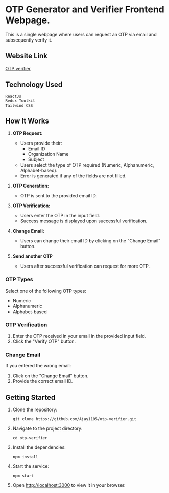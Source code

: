 # OTP Generator and Verifier Frontend Webpage.

This is a single webpage where users can request an OTP via email and subsequently verify it.

## Website Link

[OTP verifier](https://otp-verifier.vercel.app/)

## Technology Used

    ReactJs
    Redux Toolkit
    Tailwind CSS

## How It Works

1. **OTP Request:**

   - Users provide their:
     - Email ID
     - Organization Name
     - Subject
   - Users select the type of OTP required (Numeric, Alphanumeric, Alphabet-based).
   - Error is generated if any of the fields are not filled.

2. **OTP Generation:**

   - OTP is sent to the provided email ID.

3. **OTP Verification:**

   - Users enter the OTP in the input field.
   - Success message is displayed upon successful verification.

4. **Change Email:**
   - Users can change their email ID by clicking on the "Change Email" button.

5. **Send another OTP**
   - Users after successful verification can request for more OTP.

### OTP Types

Select one of the following OTP types:

- Numeric
- Alphanumeric
- Alphabet-based

### OTP Verification

1. Enter the OTP received in your email in the provided input field.
2. Click the "Verify OTP" button.

### Change Email

If you entered the wrong email:

1. Click on the "Change Email" button.
2. Provide the correct email ID.

## Getting Started

1. Clone the repository:

   ```shell
   git clone https://github.com/Ajay1105/otp-verifier.git
   ```

2. Navigate to the project directory:

   ```shell
   cd otp-verifier
   ```

3. Install the dependencies:

   ```shell
   npm install
   ```

4. Start the service:

   ```shell
   npm start
   ```

5. Open [http://localhost:3000](http://localhost:3000) to view it in your browser.